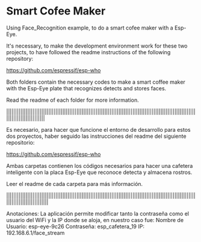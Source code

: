 # Smart Cofee Maker
Using Face_Recognition example, to do a smart cofee maker with a Esp-Eye.

It's necessary, to make the development environment work for these two projects, to have followed the readme instructions of the following repository:

https://github.com/espressif/esp-who

Both folders contain the necessary codes to make a smart coffee maker with the Esp-Eye plate that recognizes detects and stores faces.

Read the readme of each folder for more information.

||||||||||||||||||||||||||||||||||||||||||||||||||||||||||||||||||||||||||||||||||||||||||||||||||||||||||||||||||||||||||||||||||

Es necesario, para hacer que funcione el entorno de desarrollo para estos dos proyectos, haber seguido las instrucciones del readme del siguiente repositorio:

https://github.com/espressif/esp-who

Ambas carpetas contienen los códigos necesarios para hacer una cafetera inteligente con la placa Esp-Eye que reconoce detecta y almacena rostros.

Leer el readme de cada carpeta para más información.


||||||||||||||||||||||||||||||||||||||||||||||||||||||||||||||||||||||||||||||||||||||||||||||||||||||||||||||||||||||||||||||||||||

Anotaciones:
La aplicación permite modificar tanto la contraseña como el usuario del WiFi y la IP donde se aloja, en nuestro caso fue:
Nombre de Usuario: esp-eye-9c26
Contraseña: esp_cafetera_19
IP: 192.168.6.1/face_stream
